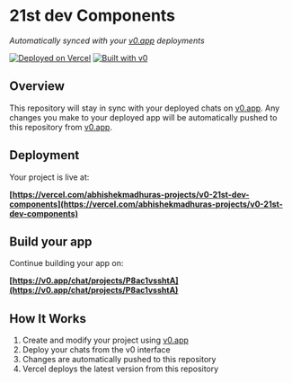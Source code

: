 # 21st dev Components

*Automatically synced with your [v0.app](https://v0.app) deployments*

[![Deployed on Vercel](https://img.shields.io/badge/Deployed%20on-Vercel-black?style=for-the-badge&logo=vercel)](https://vercel.com/abhishekmadhuras-projects/v0-21st-dev-components)
[![Built with v0](https://img.shields.io/badge/Built%20with-v0.app-black?style=for-the-badge)](https://v0.app/chat/projects/P8ac1vsshtA)

## Overview

This repository will stay in sync with your deployed chats on [v0.app](https://v0.app).
Any changes you make to your deployed app will be automatically pushed to this repository from [v0.app](https://v0.app).

## Deployment

Your project is live at:

**[https://vercel.com/abhishekmadhuras-projects/v0-21st-dev-components](https://vercel.com/abhishekmadhuras-projects/v0-21st-dev-components)**

## Build your app

Continue building your app on:

**[https://v0.app/chat/projects/P8ac1vsshtA](https://v0.app/chat/projects/P8ac1vsshtA)**

## How It Works

1. Create and modify your project using [v0.app](https://v0.app)
2. Deploy your chats from the v0 interface
3. Changes are automatically pushed to this repository
4. Vercel deploys the latest version from this repository